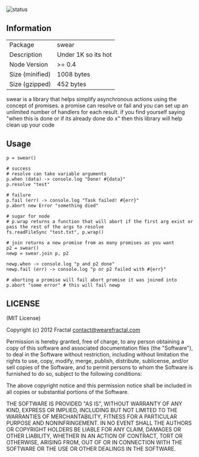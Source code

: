 ![status](https://secure.travis-ci.org/wearefractal/swear.png?branch=master)

## Information

<table>
<tr> 
<td>Package</td><td>swear</td>
</tr>
<tr>
<td>Description</td>
<td>Under 1K so its hot</td>
</tr>
<tr>
<td>Node Version</td>
<td>>= 0.4</td>
</tr>
<tr>
<td>Size (minified)</td>
<td>1008 bytes</td>
</tr>
<tr>
<td>Size (gzipped)</td>
<td>452 bytes</td>
</tr>
</table>

swear is a library that helps simplify asynchronous actions using the concept of promises. a promise can resolve or fail and you can set up an unlimited number of handlers for each result. if you find yourself saying "when this is done or if its already done do x" then this library will help clean up your code

## Usage

```coffee-script
p = swear()

# success
# resolve can take variable arguments
p.when (data) -> console.log "Done! #{data}"
p.resolve "test"

# failure
p.fail (err) -> console.log "Task failed! #{err}"
p.abort new Error "something died"

# sugar for node
# p.wrap returns a function that will abort if the first arg exist or pass the rest of the args to resolve
fs.readFileSync "test.txt", p.wrap()

# join returns a new promise from as many promises as you want
p2 = swear()
newp = swear.join p, p2

newp.when -> console.log "p and p2 done"
newp.fail (err) -> console.log "p or p2 failed with #{err}"

# aborting a promise will fail abort promise it was joined into
p.abort "some error" # this will fail newp
```

## LICENSE

(MIT License)

Copyright (c) 2012 Fractal <contact@wearefractal.com>

Permission is hereby granted, free of charge, to any person obtaining
a copy of this software and associated documentation files (the
"Software"), to deal in the Software without restriction, including
without limitation the rights to use, copy, modify, merge, publish,
distribute, sublicense, and/or sell copies of the Software, and to
permit persons to whom the Software is furnished to do so, subject to
the following conditions:

The above copyright notice and this permission notice shall be
included in all copies or substantial portions of the Software.

THE SOFTWARE IS PROVIDED "AS IS", WITHOUT WARRANTY OF ANY KIND,
EXPRESS OR IMPLIED, INCLUDING BUT NOT LIMITED TO THE WARRANTIES OF
MERCHANTABILITY, FITNESS FOR A PARTICULAR PURPOSE AND
NONINFRINGEMENT. IN NO EVENT SHALL THE AUTHORS OR COPYRIGHT HOLDERS BE
LIABLE FOR ANY CLAIM, DAMAGES OR OTHER LIABILITY, WHETHER IN AN ACTION
OF CONTRACT, TORT OR OTHERWISE, ARISING FROM, OUT OF OR IN CONNECTION
WITH THE SOFTWARE OR THE USE OR OTHER DEALINGS IN THE SOFTWARE.
